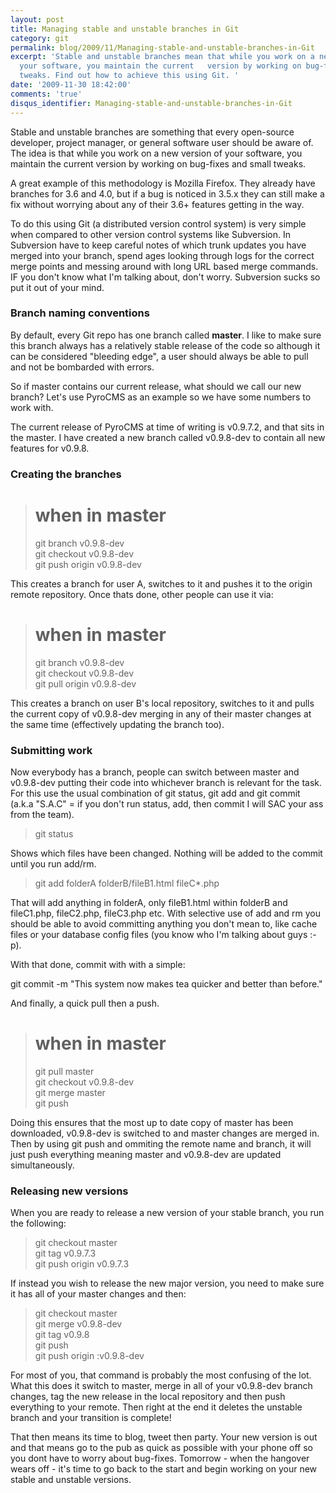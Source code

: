 ```yaml
---
layout: post
title: Managing stable and unstable branches in Git
category: git
permalink: blog/2009/11/Managing-stable-and-unstable-branches-in-Git
excerpt: 'Stable and unstable branches mean that while you work on a new version of
  your software, you maintain the current   version by working on bug-fixes and small
  tweaks. Find out how to achieve this using Git. '
date: '2009-11-30 18:42:00'
comments: 'true'
disqus_identifier: Managing-stable-and-unstable-branches-in-Git
---
```


Stable and unstable branches are something that every open-source developer, project manager, or general software user should be aware of. The idea is that while you work on a new version of your software, you maintain the current version by working on bug-fixes and small tweaks.

A great example of this methodology is Mozilla Firefox. They already have branches for 3.6 and 4.0, but if a bug is noticed in 3.5.x they can still make a fix without worrying about any of their 3.6+ features getting in the way.

To do this using Git (a distributed version control system) is very simple when compared to other version control systems like Subversion. In Subversion have to keep careful notes of which trunk updates you have merged into your branch, spend ages looking through logs for the correct merge points and messing around with long URL based merge commands. IF you don't know what I'm talking about, don't worry. Subversion sucks so put it out of your mind.

### Branch naming conventions

By default, every Git repo has one branch called **master**. I like to make sure this branch always has a relatively stable release of the code so although it can be considered "bleeding edge", a user should always be able to pull and not be bombarded with errors.

So if master contains our current release, what should we call our new branch? Let's use PyroCMS as an example so we have some numbers to work with.

The current release of PyroCMS at time of writing is v0.9.7.2, and that sits in the master. I have created a new branch called v0.9.8-dev to contain all new features for v0.9.8.

### Creating the branches
> # when in master  
> git branch v0.9.8-dev  
> git checkout v0.9.8-dev  
> git push origin v0.9.8-dev

This creates a branch for user A, switches to it and pushes it to the origin remote repository. Once thats done, other people can use it via:

> # when in master  
> git branch v0.9.8-dev  
> git checkout v0.9.8-dev  
> git pull origin v0.9.8-dev

This creates a branch on user B's local repository, switches to it and pulls the current copy of v0.9.8-dev merging in any of their master changes at the same time (effectively updating the branch too).

### Submitting work

Now everybody has a branch, people can switch between master and v0.9.8-dev putting their code into whichever branch is relevant for the task. For this use the usual combination of git status, git add and git commit (a.k.a "S.A.C" = if you don't run status, add, then commit I will SAC your ass from the team).

> git status

Shows which files have been changed. Nothing will be added to the commit until you run add/rm.

> git add folderA folderB/fileB1.html fileC\*.php

That will add anything in folderA, only fileB1.html within folderB and fileC1.php, fileC2.php, fileC3.php etc. With selective use of add and rm you should be able to avoid committing anything you don't mean to, like cache files or your database config files (you know who I'm talking about guys :-p).

With that done, commit with with a simple:

git commit -m "This system now makes tea quicker and better than before."

And finally, a quick pull then a push.

> # when in master  
> git pull master  
> git checkout v0.9.8-dev  
> git merge master  
> git push

Doing this ensures that the most up to date copy of master has been downloaded, v0.9.8-dev is switched to and master changes are merged in. Then by using git push and ommiting the remote name and branch, it will just push everything meaning master and v0.9.8-dev are updated simultaneously.

### Releasing new versions

When you are ready to release a new version of your stable branch, you run the following:

> git checkout master  
> git tag v0.9.7.3  
> git push origin v0.9.7.3

If instead you wish to release the new major version, you need to make sure it has all of your master changes and then:

> git checkout master  
> git merge v0.9.8-dev  
> git tag v0.9.8  
> git push  
> git push origin :v0.9.8-dev

For most of you, that command is probably the most confusing of the lot. What this does it switch to master, merge in all of your v0.9.8-dev branch changes, tag the new release in the local repository and then push everything to your remote. Then right at the end it deletes the unstable branch and your transition is complete!

That then means its time to blog, tweet then party. Your new version is out and that means go to the pub as quick as possible with your phone off so you dont have to worry about bug-fixes. Tomorrow - when the hangover wears off - it's time to go back to the start and begin working on your new stable and unstable versions.

